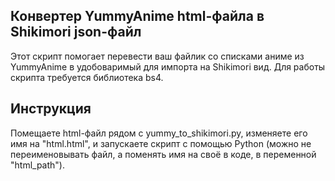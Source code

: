 Конвертер YummyAnime html-файла в Shikimori json-файл
-------------------------------------------------------------------------------------------------------------------------------------------------------------------
Этот скрипт помогает перевести ваш файлик со списками аниме из YummyAnime в удобоваримый для импорта на Shikimori вид. Для работы скрипта требуется библиотека bs4.

Инструкция
-------------------------------------------------------------------------------------------------------------------------------------------------------------------
Помещаете html-файл рядом с yummy_to_shikimori.py, изменяете его имя на "html.html", и запускаете скрипт с помощью Python (можно не переименовывать файл, а поменять имя на своё в коде, в переменной "html_path").
